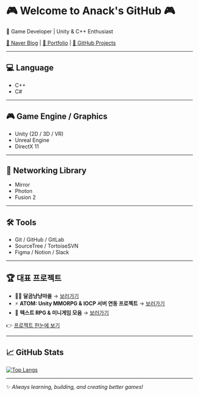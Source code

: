 # 🎮 Welcome to Anack's GitHub 🎮  
🚀 Game Developer | Unity & C++ Enthusiast  

[📝 Naver Blog](#) | [📂 Portfolio](#) | [🐙 GitHub Projects](#)

---

## 💻 Language
- C++
- C#

---

## 🎮 Game Engine / Graphics
- Unity (2D / 3D / VR)
- Unreal Engine
- DirectX 11

---

## 🔌 Networking Library
- Mirror
- Photon
- Fusion 2

---

## 🛠 Tools
- Git / GitHub / GitLab  
- SourceTree / TortoiseSVN  
- Figma / Notion / Slack  

---

## 🏆 대표 프로젝트
- 🐻🐱 **달곰냥냥마을** → [보러가기](#)  
- ⚡ **ATOM: Unity MMORPG & IOCP 서버 연동 프로젝트** → [보러가기](#)  
- 🎲 **텍스트 RPG & 미니게임 모음** → [보러가기](#)  

👉 [프로젝트 한눈에 보기](#)

---

## 📈 GitHub Stats
[![Top Langs](https://github-readme-stats.vercel.app/api/top-langs/?username=kiihyun)](https://github.com/anuraghazra/github-readme-stats)


---

✨ *Always learning, building, and creating better games!*
